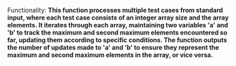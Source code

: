 Functionality: **This function processes multiple test cases from standard input, where each test case consists of an integer array size and the array elements. It iterates through each array, maintaining two variables 'a' and 'b' to track the maximum and second maximum elements encountered so far, updating them according to specific conditions. The function outputs the number of updates made to 'a' and 'b' to ensure they represent the maximum and second maximum elements in the array, or vice versa.**